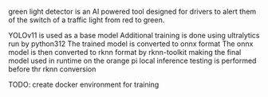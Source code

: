 green light detector is an AI powered tool designed
for drivers to alert them of the switch of a traffic
light from red to green.

YOLOv11 is used as a base model
Additional training is done using ultralytics run by
python312
The trained model is converted to onnx format 
The onnx model is then converted to rknn format by
rknn-toolkit making the final model used in runtime
on the orange pi
local inference testing is performed before thr rknn
conversion

TODO:
 create docker environment for training